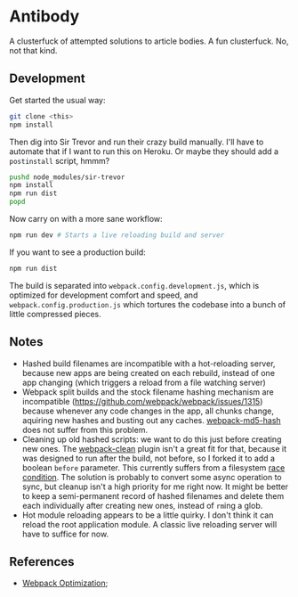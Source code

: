 # Antibody

A clusterfuck of attempted solutions to article bodies. A fun clusterfuck. No, not that kind.

## Development

Get started the usual way:

```bash
git clone <this>
npm install
```

Then dig into Sir Trevor and run their crazy build manually. I'll have to automate that if I want to run this on Heroku. Or maybe they should add a `postinstall` script, hmmm?

```bash
pushd node_modules/sir-trevor
npm install
npm run dist
popd
```

Now carry on with a more sane workflow:

```bash
npm run dev # Starts a live reloading build and server
```

If you want to see a production build:

```bash
npm run dist
```

The build is separated into `webpack.config.development.js`, which is optimized for development comfort and speed, and `webpack.config.production.js` which tortures the codebase into a bunch of little compressed pieces.

## Notes

- Hashed build filenames are incompatible with a hot-reloading server, because new apps are being created on each rebuild, instead of one app changing (which triggers a reload from a file watching server)
- Webpack split builds and the stock filename hashing mechanism are incompatible (https://github.com/webpack/webpack/issues/1315) because whenever any code changes in the app, all chunks change, aquiring new hashes and busting out any caches. [webpack-md5-hash](https://github.com/erm0l0v/webpack-md5-hash) does not suffer from this problem.
- Cleaning up old hashed scripts: we want to do this just before creating new ones. The [webpack-clean](https://github.com/allexcd/webpack-clean) plugin isn't a great fit for that, because it was designed to run after the build, not before, so I forked it to add a boolean `before` parameter. This currently suffers from a filesystem [race condition](https://github.com/allexcd/webpack-clean/pull/2). The solution is probably to convert some async operation to sync, but cleanup isn't a high priority for me right now. It might be better to keep a semi-permanent record of hashed filenames and delete them each individually after creating new ones, instead of `rm`ing a glob.
- Hot module reloading appears to be a little quirky. I don't think it can reload the root application module. A classic live reloading server will have to suffice for now.

## References

- [Webpack Optimization](https://github.com/webpack/docs/wiki/optimization);
